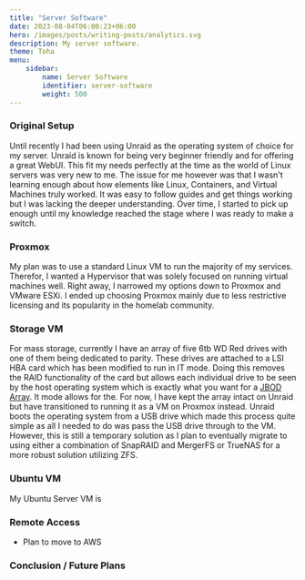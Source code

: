```yaml
---
title: "Server Software"
date: 2023-08-04T06:00:23+06:00
hero: /images/posts/writing-posts/analytics.svg
description: My server software.
theme: Toha
menu:
    sidebar:
        name: Server Software
        identifier: server-software
        weight: 500
---
```


### Original Setup

Until recently I had been using Unraid as the operating system of choice for my server. Unraid is known for being very beginner friendly and for offering a great WebUI. This fit my needs perfectly at the time as the world of Linux servers was very new to me. The issue for me however was that I wasn't learning enough about how elements like Linux, Containers, and Virtual Machines truly worked. It was easy to follow guides and get things working but I was lacking the deeper understanding. Over time, I started to pick up enough until my knowledge reached the stage where I was ready to make a switch.

### Proxmox

My plan was to use a standard Linux VM to run the majority of my services. Therefor, I wanted a Hypervisor that was solely focused on running virtual machines well. Right away, I narrowed my options down to Proxmox and VMware ESXi. I ended up choosing Proxmox mainly due to less restrictive licensing and its popularity in the homelab community.

### Storage VM

For mass storage, currently I have an array of five 6tb WD Red drives with one of them being dedicated to parity. These drives are attached to a LSI HBA card which has been modified to run in IT mode. Doing this removes the RAID functionality of the card but allows each individual drive to be seen by the host operating system which is exactly what you want for a [JBOD Array](https://en.wikipedia.org/wiki/Non-RAID_drive_architectures#JBOD). It mode allows for the. For now, I have kept the array intact on Unraid but have transitioned to running it as a VM on Proxmox instead. Unraid boots the operating system from a USB drive which made this process quite simple as all I needed to do was pass the USB drive through to the VM. However, this is still a temporary solution as I plan to eventually migrate to using either a combination of SnapRAID and MergerFS or TrueNAS for a more robust solution utilizing ZFS.

### Ubuntu VM

My Ubuntu Server VM is

### Remote Access

-   Plan to move to AWS

### Conclusion / Future Plans
